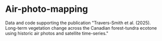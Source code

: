 # Air-photo-mapping
Data and code supporting the publication "Travers-Smith et al. (2025). Long-term vegetation change across the Canadian forest-tundra ecotone using historic air photos and satellite time-series."
